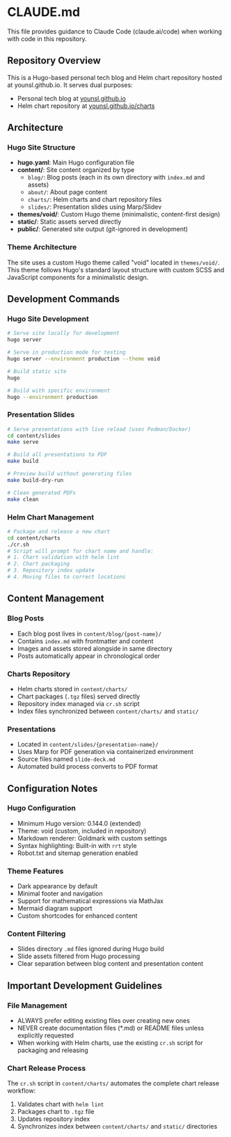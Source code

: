 # CLAUDE.md

This file provides guidance to Claude Code (claude.ai/code) when working with code in this repository.

## Repository Overview

This is a Hugo-based personal tech blog and Helm chart repository hosted at younsl.github.io. It serves dual purposes:
- Personal tech blog at [younsl.github.io](https://younsl.github.io)
- Helm chart repository at [younsl.github.io/charts](https://younsl.github.io/charts)

## Architecture

### Hugo Site Structure
- **hugo.yaml**: Main Hugo configuration file
- **content/**: Site content organized by type
  - `blog/`: Blog posts (each in its own directory with `index.md` and assets)
  - `about/`: About page content
  - `charts/`: Helm charts and chart repository files
  - `slides/`: Presentation slides using Marp/Slidev
- **themes/void/**: Custom Hugo theme (minimalistic, content-first design)
- **static/**: Static assets served directly
- **public/**: Generated site output (git-ignored in development)

### Theme Architecture
The site uses a custom Hugo theme called "void" located in `themes/void/`. This theme follows Hugo's standard layout structure with custom SCSS and JavaScript components for a minimalistic design.

## Development Commands

### Hugo Site Development
```bash
# Serve site locally for development
hugo server

# Serve in production mode for testing
hugo server --environment production --theme void

# Build static site
hugo

# Build with specific environment
hugo --environment production
```

### Presentation Slides
```bash
# Serve presentations with live reload (uses Podman/Docker)
cd content/slides
make serve

# Build all presentations to PDF
make build

# Preview build without generating files
make build-dry-run

# Clean generated PDFs
make clean
```

### Helm Chart Management
```bash
# Package and release a new chart
cd content/charts
./cr.sh
# Script will prompt for chart name and handle:
# 1. Chart validation with helm lint
# 2. Chart packaging
# 3. Repository index update
# 4. Moving files to correct locations
```

## Content Management

### Blog Posts
- Each blog post lives in `content/blog/{post-name}/`
- Contains `index.md` with frontmatter and content
- Images and assets stored alongside in same directory
- Posts automatically appear in chronological order

### Charts Repository
- Helm charts stored in `content/charts/`
- Chart packages (`.tgz` files) served directly
- Repository index managed via `cr.sh` script
- Index files synchronized between `content/charts/` and `static/`

### Presentations
- Located in `content/slides/{presentation-name}/`
- Uses Marp for PDF generation via containerized environment
- Source files named `slide-deck.md`
- Automated build process converts to PDF format

## Configuration Notes

### Hugo Configuration
- Minimum Hugo version: 0.144.0 (extended)
- Theme: void (custom, included in repository)
- Markdown renderer: Goldmark with custom settings
- Syntax highlighting: Built-in with `rrt` style
- Robot.txt and sitemap generation enabled

### Theme Features
- Dark appearance by default
- Minimal footer and navigation
- Support for mathematical expressions via MathJax
- Mermaid diagram support
- Custom shortcodes for enhanced content

### Content Filtering
- Slides directory `.md` files ignored during Hugo build
- Slide assets filtered from Hugo processing
- Clear separation between blog content and presentation content

## Important Development Guidelines

### File Management
- ALWAYS prefer editing existing files over creating new ones
- NEVER create documentation files (*.md) or README files unless explicitly requested
- When working with Helm charts, use the existing `cr.sh` script for packaging and releasing

### Chart Release Process
The `cr.sh` script in `content/charts/` automates the complete chart release workflow:
1. Validates chart with `helm lint`
2. Packages chart to `.tgz` file
3. Updates repository index
4. Synchronizes index between `content/charts/` and `static/` directories